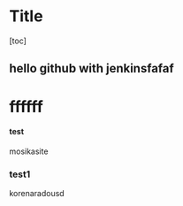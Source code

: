 # Title

[toc]

## hello github with jenkinsfafaf

# ffffff

#### test

mosikasite

### test1

korenaradousd
